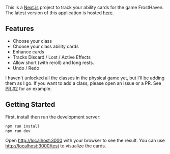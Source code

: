 This is a [Next.js](https://nextjs.org/) project to track your ability cards for the game FrostHaven.
The latest version of this application is hosted [here](https://frosthaven-ability-cards.vercel.app).

## Features

- Choose your class
- Choose your class ability cards
- Enhance cards
- Tracks Discard / Lost / Active Effects
- Allow short (with reroll) and long rests.
- Undo / Redo

I haven't unlocked all the classes in the physical game yet, but I'll be adding them as I go.
If you want to add a class, please open an issue or a PR.
See [PR #2](https://github.com/pchab/frosthaven-ability-cards/pull/2) for an example.

## Getting Started

First, install then run the development server:

```bash
npm run install
npm run dev
```

Open [http://localhost:3000](http://localhost:3000) with your browser to see the result.
You can use [http://localhost:3000/test](http://localhost:3000/test) to visualize the cards.
